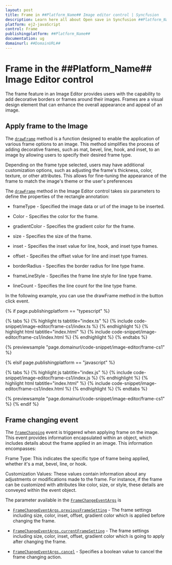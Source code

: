 ```yaml
---
layout: post
title: Frame in ##Platform_Name## Image editor control | Syncfusion
description: Learn here all about Open save in Syncfusion ##Platform_Name## Image editor control of Syncfusion Essential JS 2 and more.
platform: ej2-javaScript
control: Frame 
publishingplatform: ##Platform_Name##
documentation: ug
domainurl: ##DomainURL##
---
```


# Frame in the ##Platform_Name## Image Editor control

The frame feature in an Image Editor provides users with the capability to add decorative borders or frames around their images. Frames are a visual design element that can enhance the overall appearance and appeal of an image.

## Apply frame to the Image

The [`drawFrame`](https://ej2.syncfusion.com/documentation/api/image-editor/#drawframe) method is a function designed to enable the application of various frame options to an image. This method simplifies the process of adding decorative frames, such as mat, bevel, line, hook, and inset, to an image by allowing users to specify their desired frame type.

Depending on the frame type selected, users may have additional customization options, such as adjusting the frame's thickness, color, texture, or other attributes. This allows for fine-tuning the appearance of the frame to match the image's theme or the user's preferences

The [`drawFrame`](https://ej2.syncfusion.com/documentation/api/image-editor/#drawframe) method in the Image Editor control takes six parameters to define the properties of the rectangle annotation:

* frameType - Specified the image data or url of the image to be inserted.

* Color - Specifies the color for the frame.

* gradientColor - Specifies the gradient color for the frame.

* size - Specifies the size of the frame.

* inset - Specifies the inset value for line, hook, and inset type frames.

* offset - Specifies the offset value for line and inset type frames.

* borderRadius - Specifies the border radius for line type frame.

* frameLineStyle - Specifies the frame line style for line type frame.

* lineCount - Specifies the line count for the line type frame.

In the following example, you can use the drawFrame method in the button click event.

{% if page.publishingplatform == "typescript" %}

{% tabs %}
{% highlight ts tabtitle="index.ts" %}
{% include code-snippet/image-editor/frame-cs1/index.ts %}
{% endhighlight %}
{% highlight html tabtitle="index.html" %}
{% include code-snippet/image-editor/frame-cs1/index.html %}
{% endhighlight %}
{% endtabs %}
        
{% previewsample "page.domainurl/code-snippet/image-editor/frame-cs1" %}

{% elsif page.publishingplatform == "javascript" %}

{% tabs %}
{% highlight js tabtitle="index.js" %}
{% include code-snippet/image-editor/frame-cs1/index.js %}
{% endhighlight %}
{% highlight html tabtitle="index.html" %}
{% include code-snippet/image-editor/frame-cs1/index.html %}
{% endhighlight %}
{% endtabs %}

{% previewsample "page.domainurl/code-snippet/image-editor/frame-cs1" %}
{% endif %}

## Frame changing event

The [`frameChanging`](https://ej2.syncfusion.com/documentation/api/image-editor/#framechange) event is triggered when applying frame on the image. This event provides information encapsulated within an object, which includes details about the frame applied in an image. This information encompasses:

Frame Type: This indicates the specific type of frame being applied, whether it's a mat, bevel, line, or hook.

Customization Values: These values contain information about any adjustments or modifications made to the frame. For instance, if the frame can be customized with attributes like color, size, or style, these details are conveyed within the event object.

The parameter available in the [`FrameChangeEventArgs`](https://ej2.syncfusion.com/documentation/api/image-editor/framechangeeventargs/) is

* [`FrameChangeEventArgs.previousFrameSetting`](https://ej2.syncfusion.com/documentation/api/image-editor/frameChangeEventArgs/#previousframesetting) - The frame settings including size, color, inset, offset, gradient color which is applied before changing the frame.

* [`FrameChangeEventArgs.currentFrameSetting`](https://ej2.syncfusion.com/documentation/api/image-editor/frameChangeEventArgs/#currentframesetting) - The frame settings including size, color, inset, offset, gradient color which is going to apply after changing the frame.

* [`FrameChangeEventArgs.cancel`](https://ej2.syncfusion.com/documentation/api/image-editor/frameChangeEventArgs/#cancel) - Specifies a boolean value to cancel the frame changing action.